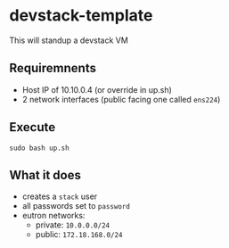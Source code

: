 # devstack-template

This will standup a devstack VM 

## Requiremnents

* Host IP of 10.10.0.4 (or override in up.sh)
* 2 network interfaces (public facing one called `ens224`)

## Execute

```
sudo bash up.sh
```

## What it does

* creates a `stack` user
* all passwords set to `password` 
* eutron networks:
    * private: `10.0.0.0/24`
    * public: `172.18.168.0/24`

